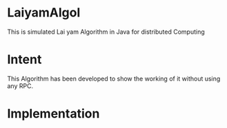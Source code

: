 # LaiyamAlgol
This is simulated Lai yam Algorithm in Java for distributed Computing

# Intent 
This Algorithm has been developed to show the working of it without using any RPC.

# Implementation 

